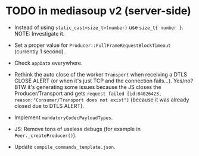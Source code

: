 # TODO in mediasoup v2 (server-side)

* Instead of using `static_cast<size_t>(number)` use `size_t{ number }`. NOTE: Investigate it.

* Set a proper value for `Producer::FullFrameRequestBlockTimeout` (currently 1 second).

* Check `appData` everywhere.

* Rethink the auto close of the worker `Transport` when receiving a DTLS CLOSE ALERT (or when it's just TCP and the connection fails...). Yes/no? BTW it's generating some issues because the JS closes the Producer/Transport and gets `request failed [id:84026423, reason:"Consumer/Transport does not exist"]` (because it was already closed due to DTLS ALERT).

* Implement `mandatoryCodecPayloadTypes`.

* JS: Remove tons of useless debugs (for example in `Peer._createProducer()`).

* Update `compile_commands_template.json`.

